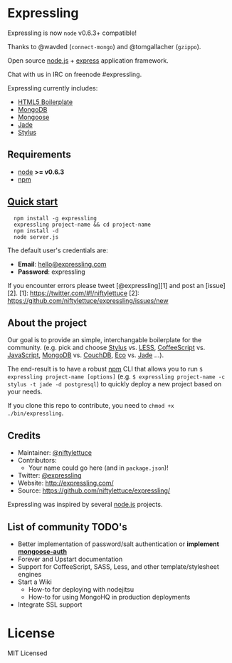 
# Expressling

Expressling is now `node` v0.6.3+ compatible!

Thanks to @wavded (`connect-mongo`) and @tomgallacher (`gzippo`).

Open source [node.js](http://nodejs.org) + [express](http://expressjs.com/) application framework.

Chat with us in IRC on freenode #expressling.

Expressling currently includes:

- [HTML5 Boilerplate](http://h5bp.com/)
- [MongoDB](http://www.mongodb.org/)
- [Mongoose](http://mongoosejs.com/)
- [Jade](http://jade-lang.com/)
- [Stylus](http://learnboost.github.com/stylus/)

## Requirements

  * [node](https://github.com/joyent/node) **>= v0.6.3**
  * [npm](https://github.com/isaacs/npm)

## <a href="#quick-start" name="quick-start">Quick start</a>

      npm install -g expressling
      expressling project-name && cd project-name
      npm install -d
      node server.js

The default user's credentials are:

* **Email**: hello@expressling.com
* **Password**: expressling

If you encounter errors please tweet [@expressling][1] and post an [issue][2].
[1]: https://twitter.com/#!/niftylettuce
[2]: https://github.com/niftylettuce/expressling/issues/new

## About the project

Our goal is to provide an simple, interchangable boilerplate for the community.
(e.g. pick and choose [Stylus][3] vs. [LESS][4], [CoffeeScript][5] vs.
[JavaScript][6], [MongoDB][7] vs. [CouchDB][8], [Eco][9] vs. [Jade][10] ...).

[3]: http://learnboost.github.com/stylus
[4]: http://lesscss.org
[5]: http://jashkenas.github.com/coffee-script
[6]: https://developer.mozilla.org/en/JavaScript/Reference
[7]: http://www.mongodb.org
[8]: http://couchdb.apache.org
[9]: https://github.com/sstephenson/eco
[10]: http://jade-lang.com

The end-result is to have a robust [npm](http://npmjs.org) CLI that allows you to run
`$ expressling project-name [options]` (e.g. `$ expressling project-name -c stylus -t jade -d postgresql`)
to quickly deploy a new project based on your needs.

If you clone this repo to contribute, you need to `chmod +x ./bin/expressling`.

## Credits

* Maintainer: [@niftylettuce](https://twitter.com/#!/niftylettuce)
* Contributors:
    - Your name could go here (and in `package.json`)!
* Twitter: [@expressling](https://twitter.com/#!/expressling)
* Website: <http://expressling.com/>
* Source: <https://github.com/niftylettuce/expressling/>

Expressling was inspired by several [node.js](http://nodejs.org) projects.


## List of community TODO's

* Better implementation of password/salt authentication
 or **implement [mongoose-auth](https://github.com/bnoguchi/mongoose-auth)**
* Forever and Upstart documentation
* Support for CoffeeScript, SASS, Less, and other template/stylesheet engines
* Start a Wiki
    - How-to for deploying with nodejitsu
    - How-to for using MongoHQ in production deployments
* Integrate SSL support

# License

MIT Licensed

